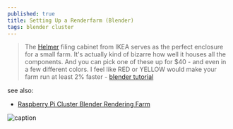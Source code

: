 ```yaml
---
published: true
title: Setting Up a Renderfarm (Blender)
tags: blender cluster
---
```

> The [Helmer](https://www.ikea.com/us/en/catalog/categories/departments/workspaces/10711/) filing cabinet from IKEA serves as the perfect enclosure for a small farm. It's actually kind of bizarre how well it houses all the components. And you can pick one of these up for $40 - and even in a few different colors. I feel like RED or YELLOW would make your farm run at least 2% faster - [blender tutorial](https://cgcookie.com/tutorial/setting-up-a-renderfarm/)

see also:
- [Raspberry Pi Cluster Blender Rendering Farm](https://www.youtube.com/watch?v=ze-g97B8cfk)

![caption](https://s3.amazonaws.com/cgcookie-rails/wp-uploads/2013/08/nodeBuild_08-1.jpg)

